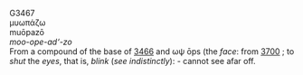 <body>
  <p>G3467<br>  μυωπάζω  <br> muōpazō  <br><i>moo-ope-ad‘-zo </i><br>From a compound of the base of <a href="g3466.htm">3466</a> and   ωψ    ōps   (the <i>face</i>: from <a href="g3700.htm">3700</a> ; to <i>shut</i> the <i>eyes</i>, that is, <i>blink</i> (<i>see</i> <i>indistinctly</i>): - cannot see afar off.<br></p>
 </body>